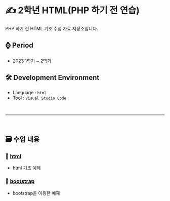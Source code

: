 # ✍ 2학년 HTML(PHP 하기 전 연습)
PHP 하기 전 HTML 기초 수업 자료 저장소입니다.

## ⌚ Period
 - 2023 1학기 ~ 2학기

## 🛠 Development Environment
  - Language : `html` 
  - Tool : `Visual Studio Code`

<br>
<hr>
<br>

## 🗃 수업 내용

### 📁 [html](https://github.com/MsEmily1020/HTML_Class/tree/main/html)
- html 기초 예제

### 📁 [bootstrap](https://github.com/MsEmily1020/HTML_Class/tree/main/bootstrap) 
- bootstrap을 이용한 예제
